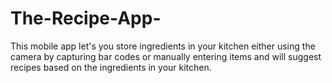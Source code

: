 # The-Recipe-App-
This mobile app let's you store ingredients in your kitchen either using the camera by capturing bar codes or manually entering items and will suggest recipes based on the ingredients in your kitchen. 
